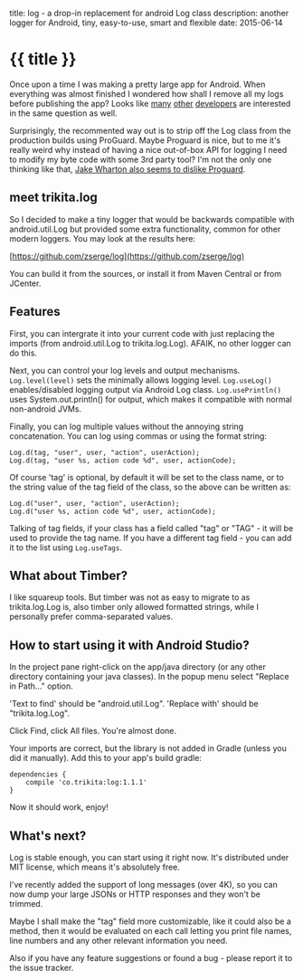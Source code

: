 title: log - a drop-in replacement for android Log class
description: another logger for Android, tiny, easy-to-use, smart and flexible
date: 2015-06-14

# {{ title }}

Once upon a time I was making a pretty large app for Android. When everything
was almost finished I wondered how shall I remove all my logs before publishing
the app? Looks like [many][1] [other][2] [developers][3] are interested in the
same question as well.

Surprisingly, the recommented way out is to strip off the Log class from the
production builds using ProGuard. Maybe Proguard is nice, but to me it's really
weird why instead of having a nice out-of-box API for logging I need to modify
my byte code with some 3rd party tool? I'm not the only one thinking like that,
[Jake Wharton also seems to dislike Proguard][4].

## meet trikita.log

So I decided to make a tiny logger that would be backwards compatible with
android.util.Log but provided some extra functionality, common for other modern
loggers. You may look at the results here:

[https://github.com/zserge/log](https://github.com/zserge/log)

You can build it from the sources, or install it from Maven Central or from
JCenter.

## Features

First, you can intergrate it into your current code with just replacing the
imports (from android.util.Log to trikita.log.Log). AFAIK, no other logger can
do this.

Next, you can control your log levels and output mechanisms. `Log.level(level)`
sets the minimally allows logging level. `Log.useLog()` enables/disabled
logging output via Android Log class. `Log.usePrintln()` uses
System.out.println() for output, which makes it compatible with normal
non-android JVMs.

Finally, you can log multiple values without the annoying string concatenation.
You can log using commas or using the format string:

	Log.d(tag, "user", user, "action", userAction);
	Log.d(tag, "user %s, action code %d", user, actionCode);

Of course 'tag' is optional, by default it will be set to the class name, or to
the string value of the tag field of the class, so the above can be written as:

	Log.d("user", user, "action", userAction);
	Log.d("user %s, action code %d", user, actionCode);

Talking of tag fields, if your class has a field called "tag" or "TAG" - it
will be used to provide the tag name. If you have a different tag field - you
can add it to the list using `Log.useTags`.

## What about Timber?

I like squareup tools. But timber was not as easy to migrate to as
trikita.log.Log is, also timber only allowed formatted strings, while I
personally prefer comma-separated values.

## How to start using it with Android Studio?

In the project pane right-click on the app/java directory (or any other directory
containing your java classes). In the popup menu select "Replace in Path..." option.

'Text to find' should be "android.util.Log".
'Replace with' should be "trikita.log.Log".

Click Find, click All files. You're almost done.

Your imports are correct, but the library is not added in Gradle (unless
you did it manually). Add this to your app's build gradle:

	dependencies {
		compile 'co.trikita:log:1.1.1'
	}

Now it should work, enjoy!

## What's next?

Log is stable enough, you can start using it right now. It's distributed
under MIT license, which means it's absolutely free.

I've recently added the support of long messages (over 4K), so you can now dump
your large JSONs or HTTP responses and they won't be trimmed.

Maybe I shall make the "tag" field more customizable, like it could also be a
method, then it would be evaluated on each call letting you print file names,
line numbers and any other relevant information you need.

Also if you have any feature suggestions or found a bug - please report it to
the issue tracker.



[1]: http://stackoverflow.com/questions/2018263/android-logging
[2]: http://stackoverflow.com/questions/10289129/setting-android-log-levels
[3]: http://stackoverflow.com/questions/11602271/flexible-enable-disable-logging-in-android-app
[4]: https://twitter.com/jakewharton/status/410083660545544192
